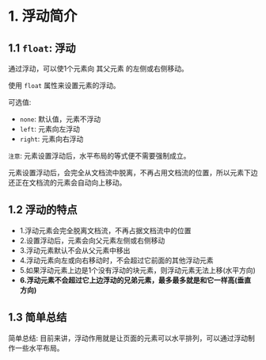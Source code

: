 # 1. 浮动简介

## 1.1 `float`: 浮动
通过浮动，可以使1个元素向 其父元素 的左侧或右侧移动。

使用 `float` 属性来设置元素的浮动。


可选值:
* `none`: 默认值，元素不浮动
* `left`: 元素向左浮动
* `right`: 元素向右浮动

`注意`: 元素设置浮动后，水平布局的等式便不需要强制成立。

元素设置浮动后，会完全从文档流中脱离，不再占用文档流的位置，所以元素下边还正在文档流的元素会自动向上移动。


## 1.2 浮动的特点
* 1.浮动元素会完全脱离文档流，不再占据文档流中的位置
* 2.设置浮动后，元素会向父元素左侧或右侧移动
* 3.浮动元素默认不会从父元素中移出
* 4.浮动元素向左或向右移动时，不会超过它前面的其他浮动元素
* 5.如果浮动元素上边是1个没有浮动的块元素，则浮动元素无法上移(水平方向)
* **6.浮动元素不会超过它上边浮动的兄弟元素，最多最多就是和它一样高(垂直方向)**


## 1.3 简单总结
简单总结: 目前来讲，浮动作用就是让页面的元素可以水平排列，可以通过浮动制作一些水平布局。
